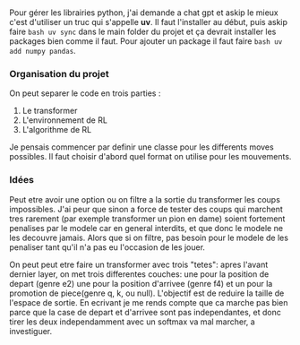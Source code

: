 ###

Pour gérer les librairies python, j'ai demande a chat gpt et askip le mieux c'est d'utiliser un truc qui s'appelle **uv**.
Il faut l'installer au début, puis askip faire ```bash uv sync``` dans le main folder du projet et ça devrait installer les packages bien comme il faut.
Pour ajouter un package il faut faire ```bash uv add numpy pandas```.

### Organisation du projet

On peut separer le code en trois parties :
1. Le transformer
2. L'environnement de RL
3. L'algorithme de RL

Je pensais commencer par definir une classe pour les differents moves possibles.
Il faut choisir d'abord quel format on utilise pour les mouvements.

### Idées

Peut etre avoir une option ou on filtre a la sortie du transformer les coups impossibles.
J'ai peur que sinon a force de tester des coups qui marchent tres rarement (par exemple transformer un pion en dame) soient fortement penalises par le modele car en general interdits, et que donc le modele ne les decouvre jamais. 
Alors que si on filtre, pas besoin pour le modele de les penaliser tant qu'il n'a pas eu l'occasion de les jouer.


On peut peut etre faire un transformer avec trois "tetes": apres l'avant dernier layer, on met trois differentes couches: une pour la position de depart (genre e2) une pour la position d'arrivee (genre f4) et un pour la promotion de piece(genre q, k, ou null). L'objectif est de reduire la taille de l'espace de sortie. En ecrivant je me rends compte que ca marche pas bien parce que la case de depart et d'arrivee sont pas independantes, et donc tirer les deux independamment avec un softmax va mal marcher, a investiguer.
